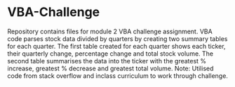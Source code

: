 # VBA-Challenge
Repository contains files for module 2 VBA challenge assignment.
VBA code parses stock data divided by quarters by creating two summary tables for each quarter. The first table created for each quarter shows each ticker, their quarterly change, percentage change and total stock volume. The second table summarises the data into the ticker with the greatest % increase, greatest % decrease and greatest total volume.
Note: Utilised code from stack overflow and inclass curriculum to work through challenge.